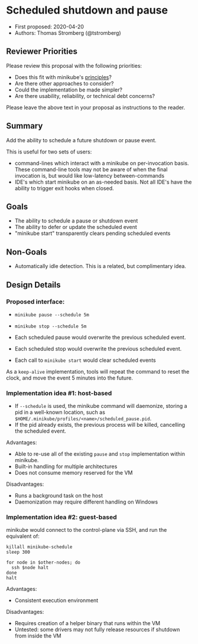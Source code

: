 # Scheduled shutdown and pause

* First proposed: 2020-04-20
* Authors: Thomas Stromberg (@tstromberg)
  
## Reviewer Priorities

Please review this proposal with the following priorities:

* Does this fit with minikube's [principles](https://minikube.sigs.k8s.io/docs/concepts/principles/)?
* Are there other approaches to consider?
* Could the implementation be made simpler?
* Are there usability, reliability, or technical debt concerns?

Please leave the above text in your proposal as instructions to the reader.

## Summary

Add the ability to schedule a future shutdown or pause event.

This is useful for two sets of users:

* command-lines which interact with a minikube on per-invocation basis. These command-line tools may not be aware of when the final invocation is, but would like low-latency between-commands
* IDE's which start minikube on an as-needed basis. Not all IDE's have the ability to trigger exit hooks when closed.

## Goals

* The ability to schedule a pause or shutdown event
* The ability to defer or update the scheduled event
* "minikube start" transparently clears pending scheduled events

## Non-Goals

* Automatically idle detection. This is a related, but complimentary idea.

## Design Details

### Proposed interface:

* `minikube pause --schedule 5m`
* `minikube stop --schedule 5m`

* Each scheduled pause would overwrite the previous scheduled event.
* Each scheduled stop would overwrite the previous scheduled event.
* Each call to `minikube start` would clear scheduled events

As a `keep-alive` implementation, tools will repeat the command to reset the clock, and move the event 5 minutes into the future.

### Implementation idea #1: host-based

* If `--schedule` is used, the minikube command will daemonize, storing a pid in a well-known location, such as `$HOME/.minikube/profiles/<name>/scheduled_pause.pid`.
* If the pid already exists, the previous process will be killed, cancelling the scheduled event.

Advantages:

* Able to re-use all of the existing `pause` and `stop` implementation within minikube.
* Built-in handling for multiple architectures
* Does not consume memory reserved for the VM

Disadvantages:

* Runs a background task on the host
* Daemonization may require different handling on Windows

### Implementation idea #2: guest-based

minikube would connect to the control-plane via SSH, and run the equivalent of:

```shell
killall minikube-schedule
sleep 300

for node in $other-nodes; do
  ssh $node halt
done
halt
```

Advantages:

* Consistent execution environment

Disadvantages:

* Requires creation of a helper binary that runs within the VM
* Untested: some drivers may not fully release resources if shutdown from inside the VM
